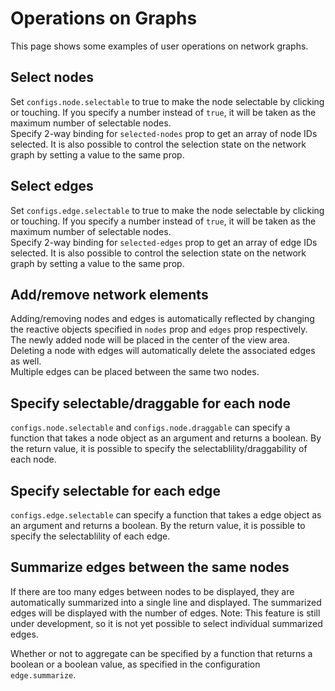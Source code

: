 # Operations on Graphs

This page shows some examples of user operations on network graphs.

## Select nodes

Set `configs.node.selectable` to true to make the node selectable by
clicking or touching.
If you specify a number instead of `true`, it will be taken as the
maximum number of selectable nodes.  
Specify 2-way binding for `selected-nodes` prop to get an array of
node IDs selected. It is also possible to control the selection state
on the network graph by setting a value to the same prop.

<demo-tabs :use-data="true" hint="To select multiple nodes, Shift+click or hold down the selected node and tap another node.">
<template v-slot:demo>
  <DemoSelectNodes />
</template>
<template v-slot:source>

  <<< @/.vitepress/components/03_operation/01/SelectNodes.vue{29,46-51}

</template>
<template v-slot:data>

  <<< @/.vitepress/components/03_operation/01/data.ts

</template>
</demo-tabs>

## Select edges

Set `configs.edge.selectable` to true to make the node selectable by
clicking or touching.
If you specify a number instead of `true`, it will be taken as the
maximum number of selectable nodes.  
Specify 2-way binding for `selected-edges` prop to get an array of
edge IDs selected. It is also possible to control the selection state
on the network graph by setting a value to the same prop.

<demo-tabs :use-data="true" hint="To select multiple edges, Shift+click or hold down the selected edge and tap another edge.">
<template v-slot:demo>
  <DemoSelectEdges />
</template>
<template v-slot:source>

  <<< @/.vitepress/components/03_operation/02/SelectEdges.vue{29,46-51}

</template>
<template v-slot:data>

  <<< @/.vitepress/components/03_operation/02/data.ts

</template>
</demo-tabs>


## Add/remove network elements

Adding/removing nodes and edges is automatically reflected by changing
the reactive objects specified in `nodes` prop and `edges` prop respectively.  
The newly added node will be placed in the center of the view area.  
Deleting a node with edges will automatically delete the associated edges as well.  
Multiple edges can be placed between the same two nodes.

<demo-tabs :use-data="true">
<template v-slot:demo>
  <DemoAddElements />
</template>
<template v-slot:source>

  <<< @/.vitepress/components/03_operation/03/AddElements.vue{47-68}

</template>
<template v-slot:data>

  <<< @/.vitepress/components/03_operation/03/data.ts

</template>
</demo-tabs>


## Specify selectable/draggable for each node

`configs.node.selectable` and `configs.node.draggable` can specify a
function that takes a node object as an argument and returns a boolean.
By the return value, it is possible to specify the selectablility/draggability
of each node.

<demo-tabs :use-data="true">
<template v-slot:demo>
  <DemoNodeSelectable />
</template>
<template v-slot:source>

  <<< @/.vitepress/components/03_operation/04/NodeSelectable.vue{38-43}

</template>
<template v-slot:data>

  <<< @/.vitepress/components/03_operation/04/data.ts

</template>
</demo-tabs>


## Specify selectable for each edge

`configs.edge.selectable` can specify a function that takes a edge
object as an argument and returns a boolean.
By the return value, it is possible to specify the selectablility of
each edge.

<demo-tabs :use-data="true" hint="The edge of [N1=N3] is set to be unselectable">
<template v-slot:demo>
  <DemoEdgeSelectable />
</template>
<template v-slot:source>

  <<< @/.vitepress/components/03_operation/05/EdgeSelectable.vue{43}

</template>
<template v-slot:data>

  <<< @/.vitepress/components/03_operation/05/data.ts

</template>
</demo-tabs>


## Summarize edges between the same nodes

If there are too many edges between nodes to be displayed, they are
automatically summarized into a single line and displayed.
The summarized edges will be displayed with the number of edges.
Note: This feature is still under development, so it is not yet
possible to select individual summarized edges.

<demo-tabs :use-data="true">
<template v-slot:demo>
  <DemoSummarizeEdges />
</template>
<template v-slot:source>

  <<< @/.vitepress/components/03_operation/06/SummarizeEdges.vue

</template>
<template v-slot:data>

  <<< @/.vitepress/components/03_operation/06/data.ts

</template>
</demo-tabs>

Whether or not to aggregate can be specified by a function that
returns a boolean or a boolean value, as specified in the
configuration `edge.summarize`.

<script setup>
import DemoSelectNodes from "../.vitepress/components/03_operation/01/SelectNodes.vue"
import DemoSelectEdges from "../.vitepress/components/03_operation/02/SelectEdges.vue"
import DemoAddElements from "../.vitepress/components/03_operation/03/AddElements.vue"
import DemoNodeSelectable from "../.vitepress/components/03_operation/04/NodeSelectable.vue"
import DemoEdgeSelectable from "../.vitepress/components/03_operation/05/EdgeSelectable.vue"
import DemoSummarizeEdges from "../.vitepress/components/03_operation/06/SummarizeEdges.vue"
</script>

